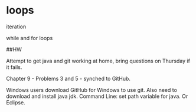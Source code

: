 loops
=====

iteration

while and for loops

##HW

Attempt to get java and git working at home,
bring questions on Thursday if it fails.

Chapter 9 - Problems 3 and 5 - synched to GitHub.

Windows users download GitHub for Windows to use
git. Also need to download and install java jdk.
Command Line: set path variable for java. Or Eclipse.
